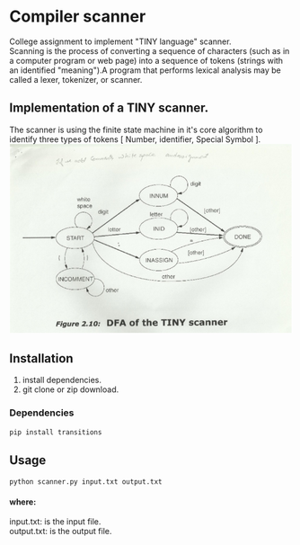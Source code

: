 # Compiler scanner
College assignment to implement "TINY language" scanner. <br />
Scanning is  the process of converting a sequence of characters (such as in a computer program or web page) into a sequence of tokens (strings with an identified "meaning").A program that performs lexical analysis may be called a lexer, tokenizer, or scanner.<br />
## Implementation of a TINY scanner.
The scanner is using the finite state machine in it's core algorithm to identify three types of tokens [ Number, identifier, Special Symbol ].<br />
![Alt text](/a.png?raw=true "Finite state machine") <br />
## Installation
1. install dependencies.
2. git clone or zip download.

### Dependencies 


```
pip install transitions
```
## Usage

```
python scanner.py input.txt output.txt
```
#### where:
input.txt: is the input file. <br />
output.txt: is the output file. <br />
